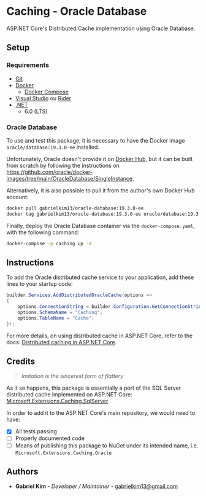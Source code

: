 # Caching - Oracle Database

ASP.NET Core's Distributed Cache implementation using Oracle Database.

## Setup

### Requirements

- [Git](https://git-scm.com/downloads)
- [Docker](https://docs.docker.com/get-docker/)
    - [Docker Compose](https://docs.docker.com/compose/install/)
- [Visual Studio](https://visualstudio.microsoft.com/downloads/) ou [Rider](https://www.jetbrains.com/rider/)
- [.NET](https://dotnet.microsoft.com/en-us/download/dotnet)
    - 6.0 (LTS)

### Oracle Database

To use and test this package, it is necessary to have the Docker image `oracle/database:19.3.0-ee` installed.

Unfortunately, Oracle doesn't provide it on [Docker Hub](https://hub.docker.com/), but it can be built from scratch by
following the instructions on https://github.com/oracle/docker-images/tree/main/OracleDatabase/SingleInstance.

Alternatively, it is also possible to pull it from the author's own Docker Hub account:

```bash
docker pull gabrielkim13/oracle-database:19.3.0-ee
docker tag gabrielkim13/oracle-database:19.3.0-ee oracle/database:19.3.0-ee
```

Finally, deploy the Oracle Database container via the `docker-compose.yaml`, with the following command:

```bash
docker-compose -p caching up -d
```

## Instructions

To add the Oracle distributed cache service to your application, add these lines to your startup code:

```c#
builder.Services.AddDistributedOracleCache(options =>
{
    options.ConnectionString = builder.Configuration.GetConnectionString("DistCache_ConnectionString");
    options.SchemaName = "Caching";
    options.TableName = "Cache";
});
```

For more details, on using distributed cache in ASP.NET Core, refer to the docs: 
[Distributed caching in ASP.NET Core](https://docs.microsoft.com/en-us/aspnet/core/performance/caching/distributed?view=aspnetcore-6.0).

## Credits

> *Imitation is the sincerest form of flattery*

As it so happens, this package is essentially a port of the SQL Server distributed cache implemented on ASP.NET Core:
[Microsoft.Extensions.Caching.SqlServer](https://github.com/dotnet/aspnetcore/tree/main/src/Caching)

In order to add it to the ASP.NET Core's main repository, we would need to have:

- [X] All tests passing
- [ ] Properly documented code
- [ ] Means of publishing this package to NuGet under its intended name, i.e. `Microsoft.Extensions.Caching.Oracle`

## Authors

- **Gabriel Kim** - *Developer / Maintainer* - [gabrielkim13@gmail.com]()